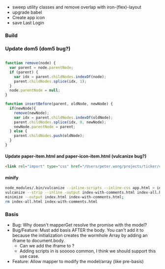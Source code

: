 - sweep utility classes and remove overlap with iron-(flex)-layout
- upgrade babel
- Create app icon
- save Last Login

### Build

### Update dom5 (dom5 bug?)

```js

function remove(node) {
  var parent = node.parentNode;
  if (parent) {
    var idx = parent.childNodes.indexOf(node);
    parent.childNodes.splice(idx, 1);
  }
  node.parentNode = null;
}

function insertBefore(parent, oldNode, newNode) {
  if(newNode){
    remove(newNode);
    var idx = parent.childNodes.indexOf(oldNode);
    parent.childNodes.splice(idx, 0, newNode);
    newNode.parentNode = parent;
  } else {
    parent.childNodes.push(oldNode);
  }
}
```

#### Update paper-item.html and paper-icon-item.html (vulcanize bug?)

```html
<link rel="import" type="css" href="/Users/peter.wong/projects/ticker/components/paper-item/paper-item-shared.css">
```

#### minify

```bash
node_modules/.bin/vulcanize --inline-scripts --inline-css app.html > index-all.html;
vulcanize --strip --inline -output index-with-comments.html index-all.html;
minimize --output index.html index-with-comments.html;
rm index-all.html index-with-comments.html
```

### Basis

- Bug: Why doesn't mapperGet resolve the promise with the model?
- Bug/Feature: Must add basis AFTER the body.  You can't add it to <head> because
  the initialization creates the wormhole Array by adding an iframe to document.body.
  - Can we add the iframe to <head>?
  - Adding scripts in <head> is sooooo common, I think we should support this use
    case.
- Feature: Allow mapper to modify the model/array (like pre-basis)
